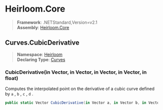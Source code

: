 # Heirloom.Core

> **Framework**: .NETStandard,Version=v2.1  
> **Assembly**: [Heirloom.Core][0]  

## Curves.CubicDerivative

> **Namespace**: [Heirloom][0]  
> **Declaring Type**: [Curves][1]  

### CubicDerivative(in Vector, in Vector, in Vector, in Vector, in float)

Computes the interpolated point on the derivative of a cubic curve defined by `a` , `b` , `c` , `d` .

```cs
public static Vector CubicDerivative(in Vector a, in Vector b, in Vector c, in Vector d, in float t)
```

[0]: ../../../Heirloom.Core.md
[1]: ../Curves.md
